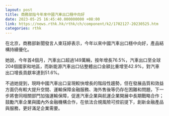 ```yaml
---
layout: post
title: 商務部指今年來中國汽車出口穩中向好
date: 2023-05-25 16:45:40.000000000 +08:00
link: https://news.rthk.hk/rthk/ch/component/k2/1702127-20230525.htm
categories: rthk
---
```


在北京，商務部新聞發言人束珏婷表示，今年以來中國汽車出口穩中向好，產品結構持續優化。

她說，今年首4個月，汽車出口超過149萬輛，按年增長76.5%，汽車出口至全球204個國家和地區，而新能源汽車出口佔整體出口金額比重增至42.9%，對汽車出口增長貢獻率達到51.6%。

不過她提到，現時中國汽車出口呈現較快增長的階段性趨勢，但在發展品質和效益方面仍有較大提升空間、運輸保障金融服務、海外售後等仍存在困難和問題，下一步將會同相關部門加強運輸保障，促進汽車企業與航運企業開展中長期戰略合作；鼓勵汽車企業與國內外金融機構合作，在依法合規風險可控前提下，創新金融產品與服務，更好滿足企業需要。
